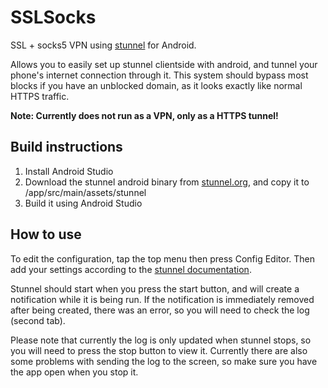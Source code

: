 # SSLSocks
SSL + socks5 VPN using [stunnel](https://www.stunnel.org/) for Android.

Allows you to easily set up stunnel clientside with android, and tunnel your phone's internet connection through it. This system should bypass most blocks if you have an unblocked domain, as it looks exactly like normal HTTPS traffic.

**Note: Currently does not run as a VPN, only as a HTTPS tunnel!**

## Build instructions
1. Install Android Studio
1. Download the stunnel android binary from [stunnel.org](https://www.stunnel.org/index.html), and copy it to /app/src/main/assets/stunnel
1. Build it using Android Studio

## How to use
To edit the configuration, tap the top menu then press Config Editor. Then add your settings according to the [stunnel documentation](https://www.stunnel.org/static/stunnel.html). 

Stunnel should start when you press the start button, and will create a notification while it is being run. If the notification is immediately removed after being created, there was an error, so you will need to check the log (second tab).

Please note that currently the log is only updated when stunnel stops, so you will need to press the stop button to view it. Currently there are also some problems with sending the log to the screen, so make sure you have the app open when you stop it.
